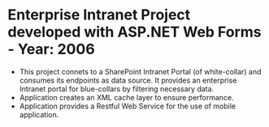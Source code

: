 Enterprise Intranet Project developed with ASP.NET Web Forms - Year: 2006
===============
- This project connets to a SharePoint Intranet Portal (of white-collar) and consumes its endpoints as data source. It provides an enterprise Intranet portal for blue-collars by filtering necessary data.
- Application creates an XML cache layer to ensure performance.
- Application provides a Restful Web Service for the use of mobile application.
